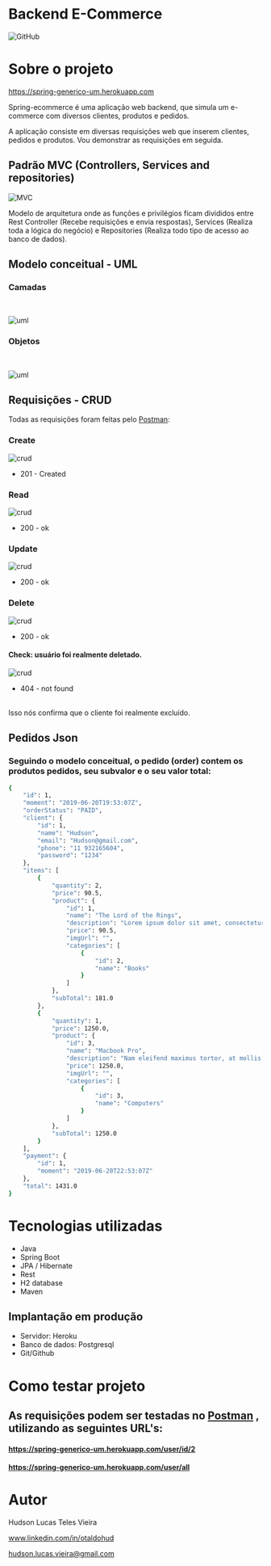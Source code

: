 # Backend E-Commerce
![GitHub](https://img.shields.io/github/license/oTalDoHud/ProjetoDashBoardVendas)

# Sobre o projeto

https://spring-generico-um.herokuapp.com

Spring-ecommerce é uma aplicação web backend, que simula um e-commerce com diversos clientes, produtos e pedidos.

A aplicação consiste em diversas requisições web que inserem clientes, pedidos e produtos. Vou demonstrar as requisições em seguida.

## Padrão MVC (Controllers, Services and repositories)

![MVC](https://github.com/oTalDoHud/spring-ecommerce/blob/main/assets/MVC/mvc.png)

Modelo de arquitetura onde as funções e privilégios ficam divididos entre Rest Controller (Recebe requisições e envia respostas), Services (Realiza toda a lógica do negócio) e Repositories (Realiza todo tipo de acesso ao banco de dados).

## Modelo conceitual - UML
### Camadas
<br/>

![uml](https://github.com/oTalDoHud/spring-ecommerce/blob/main/assets/modelo_conceitual/conceito_1.png)

### Objetos
<br/>

![uml](https://github.com/oTalDoHud/spring-ecommerce/blob/main/assets/modelo_conceitual/conceito_2.png)

## Requisições - CRUD
Todas as requisições foram feitas pelo [Postman](https://web.postman.co "Site Postman"):
<br/>

### Create

![crud](https://github.com/oTalDoHud/spring-ecommerce/blob/main/assets/Requisicoes/Create.png)

- 201 - Created

### Read

![crud](https://github.com/oTalDoHud/spring-ecommerce/blob/main/assets/Requisicoes/Read.png)

- 200 - ok

### Update

![crud](https://github.com/oTalDoHud/spring-ecommerce/blob/main/assets/Requisicoes/Update.png)

- 200 - ok

### Delete

![crud](https://github.com/oTalDoHud/spring-ecommerce/blob/main/assets/Requisicoes/Delete.png)

- 200 - ok

#### Check: usuário foi realmente deletado.

![crud](https://github.com/oTalDoHud/spring-ecommerce/blob/main/assets/Requisicoes/DeleteCheck.png)

- 404 - not found
<br/>
Isso nós confirma que o cliente foi realmente excluído.

## Pedidos Json

### Seguindo o modelo conceitual, o pedido (order) contem os produtos pedidos, seu subvalor e o seu valor total:
```bash
{
    "id": 1,
    "moment": "2019-06-20T19:53:07Z",
    "orderStatus": "PAID",
    "client": {
        "id": 1,
        "name": "Hudson",
        "email": "Hudson@gmail.com",
        "phone": "11 932165604",
        "password": "1234"
    },
    "items": [
        {
            "quantity": 2,
            "price": 90.5,
            "product": {
                "id": 1,
                "name": "The Lord of the Rings",
                "description": "Lorem ipsum dolor sit amet, consectetur.",
                "price": 90.5,
                "imgUrl": "",
                "categories": [
                    {
                        "id": 2,
                        "name": "Books"
                    }
                ]
            },
            "subTotal": 181.0
        },
        {
            "quantity": 1,
            "price": 1250.0,
            "product": {
                "id": 3,
                "name": "Macbook Pro",
                "description": "Nam eleifend maximus tortor, at mollis.",
                "price": 1250.0,
                "imgUrl": "",
                "categories": [
                    {
                        "id": 3,
                        "name": "Computers"
                    }
                ]
            },
            "subTotal": 1250.0
        }
    ],
    "payment": {
        "id": 1,
        "moment": "2019-06-20T22:53:07Z"
    },
    "total": 1431.0
}
```

# Tecnologias utilizadas
- Java
- Spring Boot
- JPA / Hibernate
- Rest
- H2 database
- Maven

## Implantação em produção
- Servidor: Heroku
- Banco de dados: Postgresql
- Git/Github

# Como testar projeto

## As requisições podem ser testadas no [Postman](https://web.postman.co "Site Postman") , utilizando as seguintes URL's:

#### https://spring-generico-um.herokuapp.com/user/id/2

#### https://spring-generico-um.herokuapp.com/user/all

# Autor

Hudson Lucas Teles Vieira

www.linkedin.com/in/otaldohud

hudson.lucas.vieira@gmail.com
